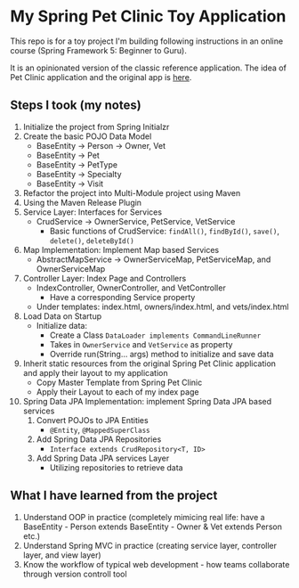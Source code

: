 # My Spring Pet Clinic Toy Application

This repo is for a toy project I'm building following instructions in an online course (Spring Framework 5: Beginner to Guru). 

It is an opinionated version of the classic reference application. The idea of Pet Clinic application and the original app is [here](https://github.com/spring-projects/spring-petclinic).

## Steps I took (my notes)

1. Initialize the project from Spring Initialzr
2. Create the basic POJO Data Model
    - BaseEntity -> Person -> Owner, Vet
    - BaseEntity -> Pet
    - BaseEntity -> PetType
    - BaseEntity -> Specialty
    - BaseEntity -> Visit
3. Refactor the project into Multi-Module project using Maven
4. Using the Maven Release Plugin
5. Service Layer: Interfaces for Services 
    - CrudService -> OwnerService, PetService, VetService
       - Basic functions of CrudService: `findAll()`, `findById()`, `save()`, `delete()`, `deleteById()`
6. Map Implementation: Implement Map based Services
    - AbstractMapService -> OwnerServiceMap, PetServiceMap, and OwnerServiceMap
7. Controller Layer: Index Page and Controllers
    - IndexController, OwnerController, and VetController
        - Have a corresponding Service property
    - Under templates: index.html, owners/index.html, and vets/index.html
8. Load Data on Startup
    - Initialize data:
        - Create a Class `DataLoader implements CommandLineRunner`
        - Takes in `OwnerService` and `VetService` as property
        - Override run(String... args) method to initialize and save data
9. Inherit static resources from the original Spring Pet Clinic application and apply their layout to my application
    - Copy Master Template from Spring Pet Clinic
    - Apply their Layout to each of my index page
10. Spring Data JPA Implementation: implement Spring Data JPA based services
    1. Convert POJOs to JPA Entities
        - `@Entity`, `@MappedSuperClass`
    2. Add Spring Data JPA Repositories
        - `Interface extends CrudRepository<T, ID>`
    3. Add Spring Data JPA services Layer
        - Utilizing repositories to retrieve data
        
    
## What I have learned from the project
1. Understand OOP in practice (completely mimicing real life: have a BaseEntity - Person extends BaseEntity - Owner & Vet extends Person etc.)
2. Understand Spring MVC in practice (creating service layer, controller layer, and view layer)
3. Know the workflow of typical web development - how teams collaborate through version controll tool
